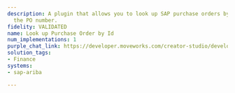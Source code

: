 ```yaml
---
description: A plugin that allows you to look up SAP purchase orders by providing
  the PO number.
fidelity: VALIDATED
name: Look up Purchase Order by Id
num_implementations: 1
purple_chat_link: https://developer.moveworks.com/creator-studio/developer-tools/purple-chat-builder/?workspace=%7B%22title%22%3A%22My+Workspace%22%2C%22botSettings%22%3A%7B%7D%2C%22mocks%22%3A%5B%7B%22id%22%3A6991%2C%22title%22%3A%22Mock+1%22%2C%22transcript%22%3A%7B%22settings%22%3A%7B%22colorStyle%22%3A%22LIGHT%22%2C%22startTime%22%3A%2211%3A43+AM%22%2C%22defaultPerson%22%3A%22GWEN%22%2C%22editable%22%3Atrue%7D%2C%22messages%22%3A%5B%7B%22from%22%3A%22USER%22%2C%22text%22%3A%22Can+I+view+details+of+purchase+order+PO+4354%3F%22%7D%2C%7B%22from%22%3A%22ANNOTATION%22%2C%22text%22%3A%22%3Cp%3E%E2%9C%85+Working+on+%3Cb%3EView+Details+of+PO+4354%3C%2Fb%3E%3Cbr%3E%E2%8F%B3+Calling+Plugin+%3Cb%3EView+Purchase+Orders%3C%2Fb%3E%3C%2Fp%3E%22%7D%2C%7B%22from%22%3A%22BOT%22%2C%22text%22%3A%22Purchase+Order+PO+4354+has+been+%3Cb%3EShipped%3C%2Fb%3E.+It+includes+%3Cb%3E5+items%3C%2Fb%3E+with+a+total+cost+of+%3Cb%3E%242200%3C%2Fb%3E.+Estimated+time+of+arrival+is+%3Cb%3E2+Days%3C%2Fb%3E.%22%7D%5D%7D%7D%5D%7D
solution_tags:
- Finance
systems:
- sap-ariba

---
```

